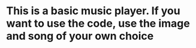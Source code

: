 # This is a basic music player. If you want to use the code, use the image and song of your own choice 
